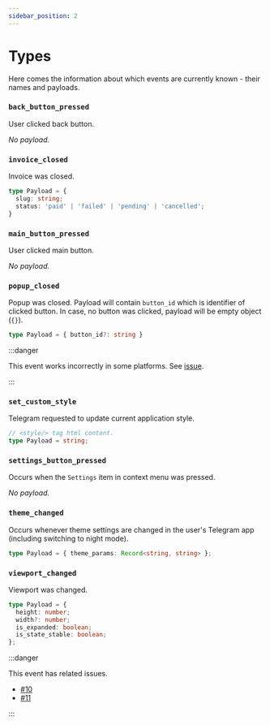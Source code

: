```yaml
---
sidebar_position: 2
---
```


# Types

Here comes the information about which events are currently known - their names
and payloads.

### `back_button_pressed`

User clicked back button.

*No payload.*

### `invoice_closed`

Invoice was closed.

```typescript
type Payload = {
  slug: string;
  status: 'paid' | 'failed' | 'pending' | 'cancelled';
}
```

### `main_button_pressed`

User clicked main button.

*No payload.*

### `popup_closed`

Popup was closed. Payload will contain `button_id` which is identifier of
clicked button. In case, no button was clicked, payload will be empty
object (`{}`).

```typescript
type Payload = { button_id?: string }
```

:::danger

This event works incorrectly in some platforms.
See [issue](https://github.com/Telegram-Web-Apps/twa/issues/2).

:::

### `set_custom_style`

Telegram requested to update current application style.

```typescript
// <style/> tag html content.
type Payload = string; 
```

### `settings_button_pressed`

Occurs when the `Settings` item in context menu was pressed.

*No payload.*

### `theme_changed`

Occurs whenever theme settings are changed in the user's Telegram app
(including switching to night mode).

```typescript
type Payload = { theme_params: Record<string, string> };
```

### `viewport_changed`

Viewport was changed.

```typescript
type Payload = {
  height: number;
  width?: number;
  is_expanded: boolean;
  is_state_stable: boolean;
};
```

:::danger

This event has related issues.

- [#10](https://github.com/Telegram-Web-Apps/twa/issues/10)
- [#11](https://github.com/Telegram-Web-Apps/twa/issues/11)

:::